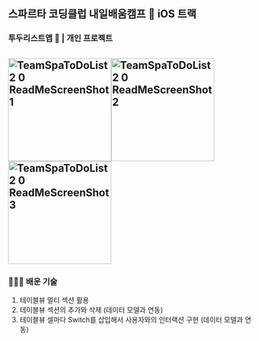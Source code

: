 ## 스파르타 코딩클럽 내일배움캠프 🍎 iOS 트랙

### 투두리스트앱 📝 | 개인 프로젝트 

<img width="210" alt="TeamSpaToDoList2 0 ReadMeScreenShot1" src="https://github.com/dave17code/TeamSpaToDoList2.0/assets/151927621/db11e488-c1f1-4ebc-854b-d6a3b8081b6a"><img width="210" alt="TeamSpaToDoList2 0 ReadMeScreenShot2" src="https://github.com/dave17code/TeamSpaToDoList2.0/assets/151927621/b96698a8-81de-466b-be21-302b6a93a1ee"><img width="210" alt="TeamSpaToDoList2 0 ReadMeScreenShot3" src="https://github.com/dave17code/TeamSpaToDoList2.0/assets/151927621/a811efaf-1402-49bd-aebd-4180fc91b731">
------
### 👩🏻‍💻 배운 기술
1. 테이블뷰 멀티 섹션 활용
2. 테이블뷰 섹션의 추가와 삭제 (데이터 모델과 연동)
3. 테이블뷰 셀마다 Switch를 삽입해서 사용자와의 인터랙션 구현 (데이터 모델과 연동)
